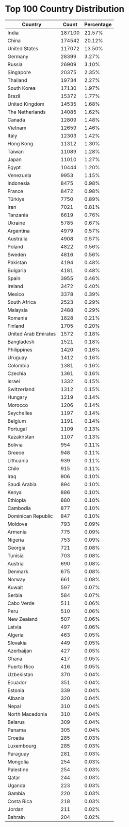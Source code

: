 # Top 100 Country Distribution
| Country | Count | Percentage |
|----|----|----|
| India | 187100 | 21.57% |
| China | 174542 | 20.12% |
| United States | 117072 | 13.50% |
| Germany | 28399 | 3.27% |
| Russia | 26909 | 3.10% |
| Singapore | 20375 | 2.35% |
| Thailand | 19734 | 2.27% |
| South Korea | 17130 | 1.97% |
| Brazil | 15372 | 1.77% |
| United Kingdom | 14535 | 1.68% |
| The Netherlands | 14085 | 1.62% |
| Canada | 12809 | 1.48% |
| Vietnam | 12659 | 1.46% |
| Italy | 12303 | 1.42% |
| Hong Kong | 11312 | 1.30% |
| Taiwan | 11089 | 1.28% |
| Japan | 11010 | 1.27% |
| Egypt | 10444 | 1.20% |
| Venezuela | 9953 | 1.15% |
| Indonesia | 8475 | 0.98% |
| France | 8472 | 0.98% |
| Türkiye | 7750 | 0.89% |
| Iran | 7021 | 0.81% |
| Tanzania | 6619 | 0.76% |
| Ukraine | 5785 | 0.67% |
| Argentina | 4979 | 0.57% |
| Australia | 4908 | 0.57% |
| Poland | 4822 | 0.56% |
| Sweden | 4816 | 0.56% |
| Pakistan | 4194 | 0.48% |
| Bulgaria | 4181 | 0.48% |
| Spain | 3955 | 0.46% |
| Ireland | 3472 | 0.40% |
| Mexico | 3378 | 0.39% |
| South Africa | 2523 | 0.29% |
| Malaysia | 2488 | 0.29% |
| Romania | 1828 | 0.21% |
| Finland | 1705 | 0.20% |
| United Arab Emirates | 1572 | 0.18% |
| Bangladesh | 1521 | 0.18% |
| Philippines | 1420 | 0.16% |
| Uruguay | 1412 | 0.16% |
| Colombia | 1381 | 0.16% |
| Czechia | 1361 | 0.16% |
| Israel | 1332 | 0.15% |
| Switzerland | 1312 | 0.15% |
| Hungary | 1219 | 0.14% |
| Morocco | 1206 | 0.14% |
| Seychelles | 1197 | 0.14% |
| Belgium | 1191 | 0.14% |
| Portugal | 1109 | 0.13% |
| Kazakhstan | 1107 | 0.13% |
| Bolivia | 954 | 0.11% |
| Greece | 948 | 0.11% |
| Lithuania | 939 | 0.11% |
| Chile | 915 | 0.11% |
| Iraq | 906 | 0.10% |
| Saudi Arabia | 894 | 0.10% |
| Kenya | 886 | 0.10% |
| Ethiopia | 880 | 0.10% |
| Cambodia | 877 | 0.10% |
| Dominican Republic | 847 | 0.10% |
| Moldova | 793 | 0.09% |
| Armenia | 775 | 0.09% |
| Nigeria | 753 | 0.09% |
| Georgia | 721 | 0.08% |
| Tunisia | 703 | 0.08% |
| Austria | 690 | 0.08% |
| Denmark | 675 | 0.08% |
| Norway | 661 | 0.08% |
| Kuwait | 597 | 0.07% |
| Serbia | 584 | 0.07% |
| Cabo Verde | 511 | 0.06% |
| Peru | 510 | 0.06% |
| New Zealand | 507 | 0.06% |
| Latvia | 497 | 0.06% |
| Algeria | 463 | 0.05% |
| Slovakia | 449 | 0.05% |
| Azerbaijan | 427 | 0.05% |
| Ghana | 417 | 0.05% |
| Puerto Rico | 416 | 0.05% |
| Uzbekistan | 370 | 0.04% |
| Ecuador | 351 | 0.04% |
| Estonia | 339 | 0.04% |
| Albania | 320 | 0.04% |
| Nepal | 310 | 0.04% |
| North Macedonia | 310 | 0.04% |
| Belarus | 309 | 0.04% |
| Panama | 305 | 0.04% |
| Croatia | 285 | 0.03% |
| Luxembourg | 285 | 0.03% |
| Paraguay | 281 | 0.03% |
| Mongolia | 254 | 0.03% |
| Palestine | 254 | 0.03% |
| Qatar | 244 | 0.03% |
| Uganda | 223 | 0.03% |
| Gambia | 220 | 0.03% |
| Costa Rica | 218 | 0.03% |
| Jordan | 211 | 0.02% |
| Bahrain | 204 | 0.02% |
